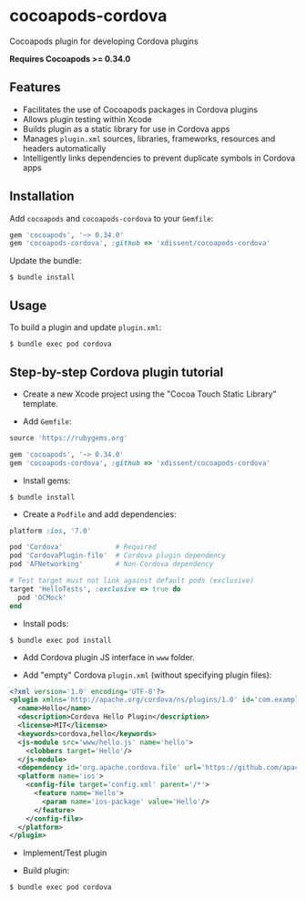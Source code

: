 # cocoapods-cordova

Cocoapods plugin for developing Cordova plugins

**Requires Cocoapods >= 0.34.0**

## Features

* Facilitates the use of Cocoapods packages in Cordova plugins
* Allows plugin testing within Xcode
* Builds plugin as a static library for use in Cordova apps
* Manages `plugin.xml` sources, libraries, frameworks, resources and
  headers automatically
* Intelligently links dependencies to prevent duplicate symbols in Cordova apps

## Installation

Add `cocoapods` and `cocoapods-cordova` to your `Gemfile`:

```ruby
gem 'cocoapods', '~> 0.34.0'
gem 'cocoapods-cordova', :github => 'xdissent/cocoapods-cordova'
```

Update the bundle:

```console
$ bundle install
```

## Usage

To build a plugin and update `plugin.xml`:

```console
$ bundle exec pod cordova
```

## Step-by-step Cordova plugin tutorial

* Create a new Xcode project using the "Cocoa Touch Static Library" template.

* Add `Gemfile`:

```ruby
source 'https://rubygems.org'

gem 'cocoapods', '~> 0.34.0'
gem 'cocoapods-cordova', :github => 'xdissent/cocoapods-cordova'
```

* Install gems:

```console
$ bundle install
```

* Create a `Podfile` and add dependencies:

```ruby
platform :ios, '7.0'

pod 'Cordova'             # Required
pod 'CordovaPlugin-file'  # Cordova plugin dependency
pod 'AFNetworking'        # Non-Cordova dependency

# Test target must not link against default pods (exclusive)
target 'HelloTests', :exclusive => true do
  pod 'OCMock'
end
```

* Install pods:

```console
$ bundle exec pod install
```

* Add Cordova plugin JS interface in `www` folder.

* Add "empty" Cordova `plugin.xml` (without specifying plugin files):

```xml
<?xml version='1.0' encoding='UTF-8'?>
<plugin xmlns='http://apache.org/cordova/ns/plugins/1.0' id='com.example.hello' version='0.0.1'>
  <name>Hello</name>
  <description>Cordova Hello Plugin</description>
  <license>MIT</license>
  <keywords>cordova,hello</keywords>
  <js-module src='www/hello.js' name='hello'>
    <clobbers target='Hello'/>
  </js-module>
  <dependency id='org.apache.cordova.file' url='https://github.com/apache/cordova-plugin-file.git' commit='r1.0.1'/>
  <platform name='ios'>
    <config-file target='config.xml' parent='/*'>
      <feature name='Hello'>
        <param name='ios-package' value='Hello'/>
      </feature>
    </config-file>
  </platform>
</plugin>
```

* Implement/Test plugin

* Build plugin:

```console
$ bundle exec pod cordova
```
